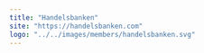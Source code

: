 ```yaml
---
title: "Handelsbanken"
site: "https://handelsbanken.com"
logo: "../../images/members/handelsbanken.svg"
---
```

